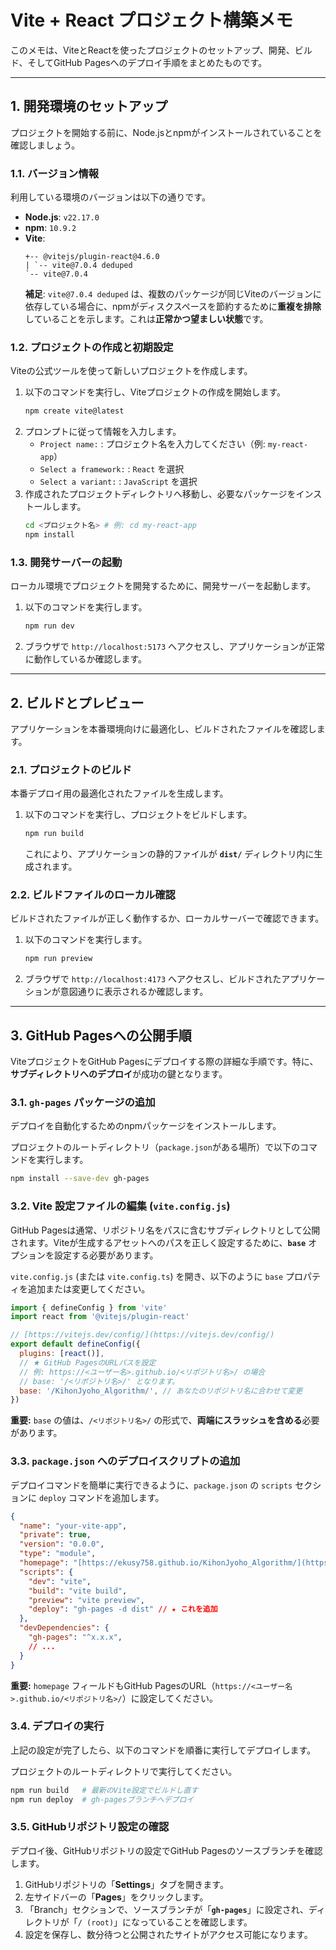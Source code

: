 
# Vite + React プロジェクト構築メモ

このメモは、ViteとReactを使ったプロジェクトのセットアップ、開発、ビルド、そしてGitHub Pagesへのデプロイ手順をまとめたものです。

-----

## 1\. 開発環境のセットアップ

プロジェクトを開始する前に、Node.jsとnpmがインストールされていることを確認しましょう。

### 1.1. バージョン情報

利用している環境のバージョンは以下の通りです。

  * **Node.js**: `v22.17.0`
  * **npm**: `10.9.2`
  * **Vite**:
    ```
    +-- @vitejs/plugin-react@4.6.0
    | `-- vite@7.0.4 deduped
    `-- vite@7.0.4
    ```
    **補足**: `vite@7.0.4 deduped` は、複数のパッケージが同じViteのバージョンに依存している場合に、npmがディスクスペースを節約するために**重複を排除**していることを示します。これは**正常かつ望ましい状態**です。

### 1.2. プロジェクトの作成と初期設定

Viteの公式ツールを使って新しいプロジェクトを作成します。

1.  以下のコマンドを実行し、Viteプロジェクトの作成を開始します。
    ```bash
    npm create vite@latest
    ```
2.  プロンプトに従って情報を入力します。
      * `Project name:` : プロジェクト名を入力してください（例: `my-react-app`）
      * `Select a framework:` : `React` を選択
      * `Select a variant:` : `JavaScript` を選択
3.  作成されたプロジェクトディレクトリへ移動し、必要なパッケージをインストールします。
    ```bash
    cd <プロジェクト名> # 例: cd my-react-app
    npm install
    ```

### 1.3. 開発サーバーの起動

ローカル環境でプロジェクトを開発するために、開発サーバーを起動します。

1.  以下のコマンドを実行します。
    ```bash
    npm run dev
    ```
2.  ブラウザで `http://localhost:5173` へアクセスし、アプリケーションが正常に動作しているか確認します。

-----

## 2\. ビルドとプレビュー

アプリケーションを本番環境向けに最適化し、ビルドされたファイルを確認します。

### 2.1. プロジェクトのビルド

本番デプロイ用の最適化されたファイルを生成します。

1.  以下のコマンドを実行し、プロジェクトをビルドします。
    ```bash
    npm run build
    ```
    これにより、アプリケーションの静的ファイルが **`dist/`** ディレクトリ内に生成されます。

### 2.2. ビルドファイルのローカル確認

ビルドされたファイルが正しく動作するか、ローカルサーバーで確認できます。

1.  以下のコマンドを実行します。
    ```bash
    npm run preview
    ```
2.  ブラウザで `http://localhost:4173` へアクセスし、ビルドされたアプリケーションが意図通りに表示されるか確認します。

-----

## 3\. GitHub Pagesへの公開手順

ViteプロジェクトをGitHub Pagesにデプロイする際の詳細な手順です。特に、**サブディレクトリへのデプロイ**が成功の鍵となります。

### 3.1. `gh-pages` パッケージの追加

デプロイを自動化するためのnpmパッケージをインストールします。

プロジェクトのルートディレクトリ（`package.json`がある場所）で以下のコマンドを実行します。

```bash
npm install --save-dev gh-pages
```

### 3.2. Vite 設定ファイルの編集 (`vite.config.js`)

GitHub Pagesは通常、リポジトリ名をパスに含むサブディレクトリとして公開されます。Viteが生成するアセットへのパスを正しく設定するために、**`base`** オプションを設定する必要があります。

`vite.config.js` (または `vite.config.ts`) を開き、以下のように `base` プロパティを追加または変更してください。

```javascript
import { defineConfig } from 'vite'
import react from '@vitejs/plugin-react'

// [https://vitejs.dev/config/](https://vitejs.dev/config/)
export default defineConfig({
  plugins: [react()],
  // ★ GitHub PagesのURLパスを設定
  // 例: https://<ユーザー名>.github.io/<リポジトリ名>/ の場合
  // base: '/<リポジトリ名>/' となります。
  base: '/KihonJyoho_Algorithm/', // あなたのリポジトリ名に合わせて変更
})
```

**重要:** `base` の値は、`/<リポジトリ名>/` の形式で、**両端にスラッシュを含める**必要があります。

### 3.3. `package.json` へのデプロイスクリプトの追加

デプロイコマンドを簡単に実行できるように、`package.json` の `scripts` セクションに `deploy` コマンドを追加します。

```json
{
  "name": "your-vite-app",
  "private": true,
  "version": "0.0.0",
  "type": "module",
  "homepage": "[https://ekusy758.github.io/KihonJyoho_Algorithm/](https://ekusy758.github.io/KihonJyoho_Algorithm/)", // ★ あなたのGitHub Pages URL
  "scripts": {
    "dev": "vite",
    "build": "vite build",
    "preview": "vite preview",
    "deploy": "gh-pages -d dist" // ★ これを追加
  },
  "devDependencies": {
    "gh-pages": "^x.x.x",
    // ...
  }
}
```

**重要:** `homepage` フィールドもGitHub PagesのURL（`https://<ユーザー名>.github.io/<リポジトリ名>/`）に設定してください。

### 3.4. デプロイの実行

上記の設定が完了したら、以下のコマンドを順番に実行してデプロイします。

プロジェクトのルートディレクトリで実行してください。

```bash
npm run build   # 最新のVite設定でビルドし直す
npm run deploy  # gh-pagesブランチへデプロイ
```

### 3.5. GitHubリポジトリ設定の確認

デプロイ後、GitHubリポジトリの設定でGitHub Pagesのソースブランチを確認します。

1.  GitHubリポジトリの「**Settings**」タブを開きます。
2.  左サイドバーの「**Pages**」をクリックします。
3.  「Branch」セクションで、ソースブランチが「**`gh-pages`**」に設定され、ディレクトリが「`/ (root)`」になっていることを確認します。
4.  設定を保存し、数分待つと公開されたサイトがアクセス可能になります。

